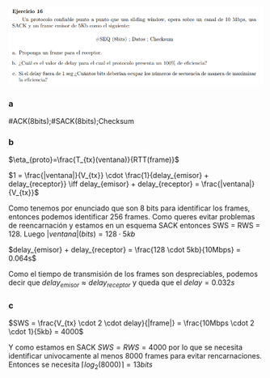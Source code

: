 ![](enunciado.png)

### a

#ACK(8bits);#SACK(8bits);Checksum

### b

$\eta_{proto}=\frac{T_{tx}(ventana)}{RTT(frame)}$

$1 = \frac{|ventana|}{V_{tx}} \cdot \frac{1}{delay_{emisor} + delay_{receptor}} \iff delay_{emisor} + delay_{receptor} = \frac{|ventana|}{V_{tx}}$

Como tenemos por enunciado que son 8 bits para identificar los frames, entonces podemos identificar 256 frames. Como queres evitar problemas de reencarnación y estamos en un esquema SACK entonces SWS = RWS = 128. Luego $|ventana|(bits) = 128 \cdot 5kb$

$delay_{emisor} + delay_{receptor} = \frac{128 \cdot 5kb}{10Mbps} = 0.064s$

Como el tiempo de transmisión de los frames son despreciables, podemos decir que $delay_{emisor} \approx delay_{receptor}$ y queda que el $delay = 0.032s$

### c

$SWS = \frac{V_{tx} \cdot 2 \cdot delay}{|frame|} = \frac{10Mbps \cdot 2 \cdot 1}{5kb} = 4000$ 

Y como estamos en SACK $SWS = RWS = 4000$ por lo que se necesita identificar univocamente al menos 8000 frames para evitar rencarnaciones. Entonces se necesita $\lceil log_2(8000) \rceil = 13bits$